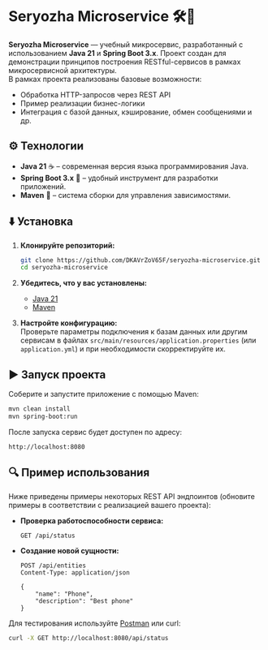 # Seryozha Microservice 🛠️🚀

**Seryozha Microservice** — учебный микросервис, разработанный с использованием **Java 21** и **Spring Boot 3.x**. Проект создан для демонстрации принципов построения RESTful-сервисов в рамках микросервисной архитектуры.  
В рамках проекта реализованы базовые возможности:
- Обработка HTTP-запросов через REST API
- Пример реализации бизнес-логики
- Интеграция с базой данных, кэширование, обмен сообщениями и др.

## ⚙️ Технологии

- **Java 21** ☕ – современная версия языка программирования Java.
- **Spring Boot 3.x** 🌱 – удобный инструмент для разработки приложений.
- **Maven** 🔨 – система сборки для управления зависимостями.

## ⬇️ Установка

1. **Клонируйте репозиторий:**

   ```bash
   git clone https://github.com/DKAVrZoV65F/seryozha-microservice.git
   cd seryozha-microservice
   ```

2. **Убедитесь, что у вас установлены:**
   - [Java 21](https://www.oracle.com/java/technologies/javase/jdk21-downloads.html)
   - [Maven](https://maven.apache.org/install.html)

3. **Настройте конфигурацию:**  
   Проверьте параметры подключения к базам данных или другим сервисам в файлах `src/main/resources/application.properties` (или `application.yml`) и при необходимости скорректируйте их.

## ▶️ Запуск проекта

Соберите и запустите приложение с помощью Maven:

```bash
mvn clean install
mvn spring-boot:run
```

После запуска сервис будет доступен по адресу:

```
http://localhost:8080
```

## 🔍 Пример использования

Ниже приведены примеры некоторых REST API эндпоинтов (обновите примеры в соответствии с реализацией вашего проекта):

- **Проверка работоспособности сервиса:**

  ```http
  GET /api/status
  ```

- **Создание новой сущности:**

  ```http
  POST /api/entities
  Content-Type: application/json

  {
      "name": "Phone",
      "description": "Best phone"
  }
  ```

Для тестирования используйте [Postman](https://www.postman.com/) или curl:

```bash
curl -X GET http://localhost:8080/api/status
```
